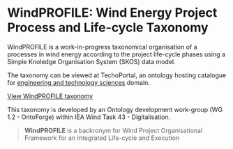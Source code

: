 # WindPROFILE: Wind Energy Project Process and Life-cycle Taxonomy

WindPROFILE is a work-in-progress taxonomical organisation of a processes in wind energy according to the project life-cycle phases using a Simple Knoledge Organisation System (SKOS) data model.

The taxonomy can be viewed at TechoPortal, an ontology hosting catalogue for [engineering and technology​ sciences](https://op.europa.eu/en/web/eu-vocabularies/concept/-/resource?uri=http://data.europa.eu/8mn/euroscivoc/64605fff-1946-4fd4-b021-e2e83b71dcac\&lang=en) domain.

[View WindPROFILE taxonomy](https://technoportal.hevs.ch/ontologies/WINDPROFILE?p=classes&conceptid=root)

This taxonomy is developed by an Ontology development work-group (WG 1.2 - OntoForge) within IEA Wind Task 43   - Digitalisation.&#x20;

> **WindPROFILE** is a backronym for Wind Project Organisational Framework for an Integrated Life-cycle and Execution

